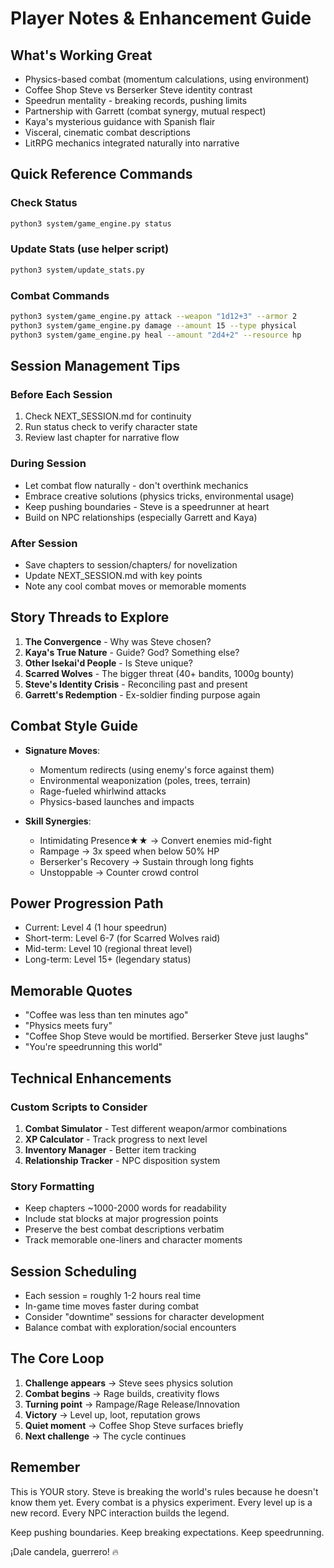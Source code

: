 # Player Notes & Enhancement Guide

## What's Working Great
- Physics-based combat (momentum calculations, using environment)
- Coffee Shop Steve vs Berserker Steve identity contrast
- Speedrun mentality - breaking records, pushing limits
- Partnership with Garrett (combat synergy, mutual respect)
- Kaya's mysterious guidance with Spanish flair
- Visceral, cinematic combat descriptions
- LitRPG mechanics integrated naturally into narrative

## Quick Reference Commands

### Check Status
```bash
python3 system/game_engine.py status
```

### Update Stats (use helper script)
```bash
python3 system/update_stats.py
```

### Combat Commands
```bash
python3 system/game_engine.py attack --weapon "1d12+3" --armor 2
python3 system/game_engine.py damage --amount 15 --type physical
python3 system/game_engine.py heal --amount "2d4+2" --resource hp
```

## Session Management Tips

### Before Each Session
1. Check NEXT_SESSION.md for continuity
2. Run status check to verify character state
3. Review last chapter for narrative flow

### During Session
- Let combat flow naturally - don't overthink mechanics
- Embrace creative solutions (physics tricks, environmental usage)
- Keep pushing boundaries - Steve is a speedrunner at heart
- Build on NPC relationships (especially Garrett and Kaya)

### After Session
- Save chapters to session/chapters/ for novelization
- Update NEXT_SESSION.md with key points
- Note any cool combat moves or memorable moments

## Story Threads to Explore
1. **The Convergence** - Why was Steve chosen?
2. **Kaya's True Nature** - Guide? God? Something else?
3. **Other Isekai'd People** - Is Steve unique?
4. **Scarred Wolves** - The bigger threat (40+ bandits, 1000g bounty)
5. **Steve's Identity Crisis** - Reconciling past and present
6. **Garrett's Redemption** - Ex-soldier finding purpose again

## Combat Style Guide
- **Signature Moves**:
  - Momentum redirects (using enemy's force against them)
  - Environmental weaponization (poles, trees, terrain)
  - Rage-fueled whirlwind attacks
  - Physics-based launches and impacts

- **Skill Synergies**:
  - Intimidating Presence★★ → Convert enemies mid-fight
  - Rampage → 3x speed when below 50% HP
  - Berserker's Recovery → Sustain through long fights
  - Unstoppable → Counter crowd control

## Power Progression Path
- Current: Level 4 (1 hour speedrun)
- Short-term: Level 6-7 (for Scarred Wolves raid)
- Mid-term: Level 10 (regional threat level)
- Long-term: Level 15+ (legendary status)

## Memorable Quotes
- "Coffee was less than ten minutes ago"
- "Physics meets fury"
- "Coffee Shop Steve would be mortified. Berserker Steve just laughs"
- "You're speedrunning this world"

## Technical Enhancements

### Custom Scripts to Consider
1. **Combat Simulator** - Test different weapon/armor combinations
2. **XP Calculator** - Track progress to next level
3. **Inventory Manager** - Better item tracking
4. **Relationship Tracker** - NPC disposition system

### Story Formatting
- Keep chapters ~1000-2000 words for readability
- Include stat blocks at major progression points
- Preserve the best combat descriptions verbatim
- Track memorable one-liners and character moments

## Session Scheduling
- Each session = roughly 1-2 hours real time
- In-game time moves faster during combat
- Consider "downtime" sessions for character development
- Balance combat with exploration/social encounters

## The Core Loop
1. **Challenge appears** → Steve sees physics solution
2. **Combat begins** → Rage builds, creativity flows  
3. **Turning point** → Rampage/Rage Release/Innovation
4. **Victory** → Level up, loot, reputation grows
5. **Quiet moment** → Coffee Shop Steve surfaces briefly
6. **Next challenge** → The cycle continues

## Remember
This is YOUR story. Steve is breaking the world's rules because he doesn't know them yet. Every combat is a physics experiment. Every level up is a new record. Every NPC interaction builds the legend.

Keep pushing boundaries. Keep breaking expectations. Keep speedrunning.

¡Dale candela, guerrero! 🔥